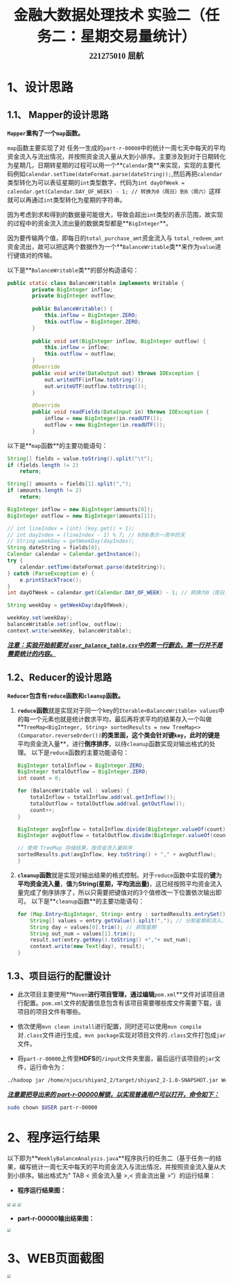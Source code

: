 <center><div style='height:4mm;'></div><div style="font-family:华文楷体;font-size:25pt;"><b>金融大数据处理技术 实验二（任务二：星期交易量统计）</b></div></center>

<center><div style='height:2mm;'></div><div style="font-family:华文楷体;font-size:14pt;"><b>221275010 屈航</b></div></center>

# 1、设计思路

## 1.1、 Mapper的设计思路

**`Mapper`重构了一个`map`函数。**

`map`函数主要实现了对 任务一生成的`part-r-00000`中的统计⼀周七天中每天的平均资⾦流⼊与流出情况，并按照资金流⼊量从大到小排序。主要涉及到对于日期转化为星期几，日期转星期的过程可以用一个**`Calendar`类**来实现，实现的主要代码例如`calendar.setTime(dateFormat.parse(dateString));`,然后再把`calendar`类型转化为可以表征星期的`int`类型数字，代码为`int dayOfWeek = calendar.get(Calendar.DAY_OF_WEEK) - 1; // 转换为0（周日）到6（周六）`这样就可以再通过`int`类型转化为星期的字符串。

因为考虑到求和得到的数据量可能很大，导致会超出`int`类型的表示范围，故实现的过程中的资金流入流出量的数据类型都是**`BigInteger`**。

因为要传输两个值，即每⽇的`total_purchase_amt`资⾦流⼊与 `total_redeem_amt`资金流出，故可以把这两个数据作为一个**`BalanceWritable`类**来作为`value`进行键值对的传输。

以下是**`BalanceWritable`类**的部分构造语句：

```java
public static class BalanceWritable implements Writable {
        private BigInteger inflow;
        private BigInteger outflow;
    
        public BalanceWritable() {
            this.inflow = BigInteger.ZERO;
            this.outflow = BigInteger.ZERO;
        }
    
        public void set(BigInteger inflow, BigInteger outflow) {
            this.inflow = inflow;
            this.outflow = outflow;
        }
    	@Override
        public void write(DataOutput out) throws IOException {
            out.writeUTF(inflow.toString());
            out.writeUTF(outflow.toString());
        }
    
        @Override
        public void readFields(DataInput in) throws IOException {
            inflow = new BigInteger(in.readUTF());
            outflow = new BigInteger(in.readUTF());
        }
```

以下是**`map`函数**的主要功能语句：

```java
String[] fields = value.toString().split("\t");
if (fields.length != 2)
    return;

String[] amounts = fields[1].split(",");
if (amounts.length != 2)
    return;

BigInteger inflow = new BigInteger(amounts[0]);
BigInteger outflow = new BigInteger(amounts[1]);

// int lineIndex = (int) (key.get() + 1);
// int dayIndex = (lineIndex - 1) % 7; // 0到6表示一周中的天
// String weekDay = getWeekDay(dayIndex);
String dateString = fields[0];
Calendar calendar = Calendar.getInstance();
try {
    calendar.setTime(dateFormat.parse(dateString));
} catch (ParseException e) {
    e.printStackTrace();
}
int dayOfWeek = calendar.get(Calendar.DAY_OF_WEEK) - 1; // 转换为0（周日）到6（周六）

String weekDay = getWeekDay(dayOfWeek);

weekKey.set(weekDay);
balanceWritable.set(inflow, outflow);
context.write(weekKey, balanceWritable);
```

*<u>**注意：实验开始前要对 `user_balance_table.csv`中的第一行删去，第一行并不是需要统计的内容。**</u>*

## 1.2、Reducer的设计思路

**`Reducer`包含有`reduce`函数和`cleanup`函数。**

1. **`reduce`函数**就是实现对于同一个key的`Iterable<BalanceWritable> values`中的每一个元素也就是统计数求平均，最后再将求平均的结果存入一个叫做**`TreeMap<BigInteger, String> sortedResults = new TreeMap<>(Comparator.reverseOrder())`**的类里面，这个类会针对键`key`，此时的键是**平均资金流入量**，进行**倒序排序**，以待`cleanup`函数实现对输出格式的处理。
   以下是`reduce`函数的主要功能语句：

   ```java
   BigInteger totalInflow = BigInteger.ZERO;
   BigInteger totalOutflow = BigInteger.ZERO;
   int count = 0;
   
   for (BalanceWritable val : values) {
       totalInflow = totalInflow.add(val.getInflow());
       totalOutflow = totalOutflow.add(val.getOutflow());
       count++;
   }
   
   BigInteger avgInflow = totalInflow.divide(BigInteger.valueOf(count));
   BigInteger avgOutflow = totalOutflow.divide(BigInteger.valueOf(count));
   
   // 使用 TreeMap 存储结果，按资金流入量排序
   sortedResults.put(avgInflow, key.toString() + "," + avgOutflow);
   }
   ```

2. **`cleanup`函数**就是实现对输出结果的格式控制。对于`reduce`函数中实现的**键**为**平均资金流入量**，**值**为**String(星期，平均流出量)**，这已经按照平均资金流入量完成了倒序排序了，所以只需要把键值对的3个值修改一下位置依次输出即可。
   以下是**`cleanup`函数**的主要功能语句：

   ```java
   for (Map.Entry<BigInteger, String> entry : sortedResults.entrySet()) {
       String[] values = entry.getValue().split(","); // 分割星期和流入、流出
       String day = values[0].trim(); // 获取星期
       String out_num = values[1].trim();
       result.set(entry.getKey().toString() +","+ out_num);
       context.write(new Text(day), result);
   }
   ```

## 1.3、项目运行的配置设计

- 此次项目主要使用**`Maven`**进行项目管理，通过编辑**`pom.xml`**文件对该项目进行配置。`pom.xml`文件的配置信息包含有该项目需要哪些库文件需要下载，该项目的项目文件有哪些。


- 依次使用`mvn clean install`进行配置，同时还可以使用`mvn compile`对`.class`文件进行生成，`mvn package`实现对项目文件的`.class`文件打包成`jar`文件。


- 将`part-r-00000`上传至**HDFS**的`/input`文件夹里面，最后运行该项目的`jar`文件，运行命令为：


```bash
./hadoop jar /home/njucs/shiyan2_2/target/shiyan2_2-1.0-SNAPSHOT.jar WeeklyBalanceAnalysis /input /output_2
```

<u>***注意要把导出来的 part-r-00000解锁，以实现普通用户可以打开，命令如下：***</u>

```bash
sudo chown $USER part-r-00000
```

# 2、程序运行结果

以下即为**`WeeklyBalanceAnalysis.java`**程序执行的任务二（基于任务⼀的结果，编写统计⼀周七天中每天的平均资金流⼊与流出情况，并按照资金流⼊量从大到小排序。输出格式为" TAB < 资金流⼊量 >,< 资金流出量 >“）的运行结果：

- **程序运行结果图：**

<img src="screenshot\1.png" style="zoom:50%;" />

<img src="screenshot\2.png" style="zoom:50%;" />

<img src="screenshot\3.png" style="zoom:50%;" />

- **part-r-00000输出结果图：**

<img src="screenshot\4.png" style="zoom:50%;" />

# 3、WEB页面截图

<img src="screenshot/5.png" style="zoom:50%;" />

